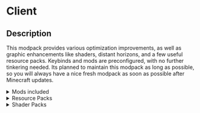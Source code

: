 # Client

## Description
This modpack provides various optimization improvements, as well as graphic enhancements like shaders, distant horizons, and a few useful resource packs. Keybinds and mods are preconfigured, with no further tinkering needed.
Its planned to maintain this modpack as long as possible, so you will always have a nice fresh modpack as soon as possible after Minecraft updates.

<details>
  <summary>Mods included</summary>
  
- [AppleSkin](https://modrinth.com/mod/appleskin) by squeek502 - Adds the ability to view food stats and their effects on health and saturation.
- [Architectury](https://modrinth.com/mod/lhGA9TYQ) by shedaniel - Library
- [Auth Me](https://modrinth.com/mod/yjgIrBjZ) by Axieum - Relogin to your account directly from the game.
- [Auto Clicker](https://modrinth.com/mod/r8axuw4u) by ErrorMikey, Advanced XRay team - Does what it says. Configure with the "O" key, toggle with "I".
- [Axiom](https://modrinth.com/mod/axiom) by Moulberry - Minecraft's answer to Blender
- [Bad Optimizations](https://modrinth.com/mod/g96Z4WVZ) by Thosea - Miscellaneous small optimizations.
- [Better Mount HUD](https://modrinth.com/mod/kqJFAPU9) by Lortseam - Hunger bar and mount health displayed at the same time. XP bar replaced only when jumping.
- [Better Ping Display](https://modrinth.com/mod/MS1ZMyR7) by Quintinity - Displays ping in milliseconds in the tab menu.
- [Better F3](https://modrinth.com/mod/8shC1gFX) by cominixo, TreyRuffy - Configurable F3 menu.
- [Blur+](https://modrinth.com/mod/NK39zBp2) by Motschen, tterrag1098, Pyrofab, backryun, byquanton - Adds blur to interface overlays.
- [Chat Heads](https://modrinth.com/mod/Wb5oqrBJ) by dzwdz, Fourmisain - Prepends mini heads to player nicknames in chat and the tab menu.
- [ChatAnimation](https://modrinth.com/mod/DnNYdJsx) by Ezzenix - Adds animation to chat.
- [CIT Resewn](https://modrinth.com/mod/otVJckYQ) by SHsuperCM - OptiFine Custom Item Textures port to Sodium.
- [Click Through Updated](https://modrinth.com/mod/kodT9HQf) by Giselbaer, PinkGoosik - Adds the ability to click through item frames and signs. Press "F9" to toggle.
- [Cloth Config](https://modrinth.com/mod/9s6osm5g) by shedaniel - Library.
- [Collective](https://modrinth.com/mod/e0M1UDsY) by Rick South - Library.
- [Continuity](https://modrinth.com/mod/1IjD5062) by PepperCode1 - OptiFine connected textures port to Sodium.
- [Dark Loading Screen](https://modrinth.com/mod/h3XWIuzM) by Neecko5b84 - Self-descriptive.
- [Distant Horizons](https://modrinth.com/mod/uCdwusMi) - Adds LODs to Minecraft.
- [Dynamic FPS](https://modrinth.com/mod/LQ3K71Q1) by juliand665, LostLuma - Preserves resources of your PC when the game is not in focus by lowering graphics and setting an FPS cap.
- [e4mc](https://modrinth.com/mod/qANg5Jrr) by skyevg - Allows you to open LAN server to anyone
- [Enhanced Block Entities](https://modrinth.com/mod/OVuFYfre) by FoundationGames - Optimizes block entities (e.g., chests, shulkers, etc.).
- [Entity Model Features](https://modrinth.com/mod/4I1XuqiY) by Traben - OptiFine EMF port to Sodium.
- [Entity Texture Features](https://modrinth.com/mod/BVzZfTc1) by Traben - OptiFine ETF port to Sodium.
- [Entity Culling](https://modrinth.com/mod/NNAgCjsB) by tr7zw - Path-traced entity culling to optimize the game.
- [Fabric API](https://modrinth.com/mod/P7dR8mSH) by FabricMC
- [Fabric Language Kotlin](https://modrinth.com/mod/Ha28R6CL) by FabricMC - Library.
- [Fast IP Ping](https://modrinth.com/mod/9mtu0sUO) by Fallen_Breath - Self-explanatory.
- [Ferrite Core](https://modrinth.com/mod/uXXizFIs) by malte0811 - Memory usage optimization.
- [Held Item Info](https://modrinth.com/mod/tEcWzCZz) by Neecko5b84 - Shows info about the held item, similar to Bedrock.
- [Immediately Fast](https://modrinth.com/mod/5ZwdcRci) by RK_01 - Game launch time optimization.
- [Indium](https://modrinth.com/mod/Orvt0mRa) by comp500 - Sodium addon providing support for the Fabric Rendering API, based on Indigo.
- [Iris](https://modrinth.com/mod/YL57xq9U) by coderbot, IMS212, Justsnoopy30, FoundationGames - Shaders mod.
- [Jade](https://modrinth.com/mod/nvQzSEkH) by Snownee - Displays info about what you are looking at.
- [Just Enough Breeding](https://modrinth.com/mod/9Pk89J3g) by Christofmeg - Allows you to see breeding info. Press "U" on the spawner egg.
- [Keep Inventory Sorted, Simple](https://modrinth.com/mod/FbHSPTyF) by Manu - Inventory sorter.
- [Litematica](https://modrinth.com/mod/bEpr0Arc) by masa - Schematica port to Fabric.
- [Lithium](https://modrinth.com/mod/gvQqBUqZ) by JellySquid, 2No2Name - Performance optimization mod.
- M.R.U - Library.
- [MaLiLib](https://modrinth.com/mod/GcWjdA9I) by masa - Library.
- [MidnightLib](https://modrinth.com/mod/codAaoxh) by Motschen, TeamMidnightDust - Library.
- [MiniHUD](https://modrinth.com/mod/UMxybHE8) by masa - Highly configurable HUD with lots of features.
- [Mod Menu](https://modrinth.com/mod/mOgUt4GM) by Prospector, haykam821, TerraformersMC - Adds a mod menu to view and configure mods in-game.
- [Model Gap Fix](https://modrinth.com/mod/QdG47OkI) by MehVahdJukaar - Fixes model gaps, like fishing rods.
- [ModernFix](https://modrinth.com/mod/nmDcB62a) by embeddedt - Performance improvements.
- [More Chat History](https://modrinth.com/mod/8qkXwOnk) by JackFred - Self-explanatory.
- [More Culling](https://modrinth.com/mod/51shyZVL) by PR0CESS, 1Foxy2 - Literally adds more culling options.
- [MouseTweaks](https://modrinth.com/mod/aC3cM3Vq) by Ivan Molodetskikh (YaLTeR) - Inventory mouse interactions enhancer.
- [No Chat Reports](https://modrinth.com/mod/qQyHxfxd) by Aizistral - Strips cryptographic data from chat messages so Microsoft can't spy on you.
- [Noisium](https://modrinth.com/mod/KuNKN7d2) by Steveplays28 - World generation optimization.
- [OptiGUI](https://modrinth.com/mod/JuksLGBQ) by opekope2 - OptiFine Custom GUI feature port to Sodium.
- [Peek](https://modrinth.com/mod/TnOXNf5e) by Max Henkel - Additional information in item tooltips.
- [Placeholder API](https://modrinth.com/mod/eXts2L7r) by Patbox - Library.
- [Presence Footsteps](https://modrinth.com/mod/rcTfTZr3) by Hurricaaane (Ha3), Sollace - Sounds mod.
- [Resourcify](https://modrinth.com/mod/RLzHAoZe) by DeDiamondPro - Adds the ability to download shaders and resource packs from in-game.
- [Roughly Enough Items](https://modrinth.com/mod/nfn13YXA) by shedaniel - Recipe finder and viewer.
- [Roughly Enough Professions](https://modrinth.com/mod/V8XJ8f5f) by Mrbysco, ShyNieke - Adds profession info to REI. Press "U" on emerald or spawn egg.
- [Simple Voice Chat](https://modrinth.com/mod/9eGKb6K1) by Max Henkel - Voice chat. Requires server-side mod to work. Press "V" to configure.
- [Sodium](https://modrinth.com/mod/AANobbMI) by jellysquid3 - Rendering engine.
- [Sodium Extra](https://modrinth.com/mod/PtjYWJkn) by FlashyReese - More options for Sodium.
- [Sodium Shadowy Path Blocks](https://modrinth.com/mod/EIa1eiMm) by Rynnavinx - Adds smooth lighting to path blocks.
- [Status Effect Bars](https://modrinth.com/mod/x02cBj9Y) by Neecko5b84 - Adds small customizable bars to the status effects overlay and in the inventory to show the remaining duration of effects.
- [Thread Tweak](https://modrinth.com/mod/vSEH1ERy) by getchoo, UltimateBoomer, fantahund - Improves CPU scheduling.
- [ViaBackwards](https://modrinth.com/mod/NpvuJQoq) by Matsv, kennytv, Gerrygames, creeper123123321, ForceUpdate1, EnZaXD - Allows you to connect to newer servers.
- [ViaFabricPlus](https://modrinth.com/mod/rIC2XJV4) by FlorianMichael/EnZaXD, RK_01 - Fabric mod to connect to EVERY Minecraft server version (Release, Beta, Alpha, Classic, Snapshots, Bedrock) with QoL fixes to gameplay.
- [ViaVersion](https://modrinth.com/mod/P1OZGk5p) by _MylesC, creeper123123321, Gerrygames, kennytv, Matsv, EnZaXD, RK_01 - Allows you to connect to older servers.
- [WaveyCapes](https://modrinth.com/mod/kYuIpRLv) by tr7zw - Makes capes wave.
- [WI Zoom](https://modrinth.com/mod/o7DitHWP) by Alexander01998 - Zoom. Press "C", MWheel to adjust.
- [WorldEdit](https://enginehub.org/worldedit/) by EngineHub
- [YetAnotherConfigLib](https://modrinth.com/mod/1eAoo2KR) by isXander - Library.
- [Sounds](https://modrinth.com/mod/sound) by IMB11 - Block and item interactions sounds mod. Preconfigured
- [AdaptiveHUD](https://modrinth.com/mod/adaptivehud) by Fy17 - Smaller then miniHUD mod to work independent from miniHUD renderers 
</details>

<details>
  <summary>Resource Packs</summary>
  ### Enabled
  - [CTM OF-Fabric](https://modrinth.com/resourcepack/ctm-of-fabric) by Aeldit - Connected textures.
  - [BetterBoats](https://modrinth.com/resourcepack/better-boats) by PystoyPlayer
  - [Better Flame Particles](https://modrinth.com/resourcepack/better-flame-particles) by Tschipcraft
  - [Axolotl Bucket Variants](https://modrinth.com/resourcepack/axolotl-bucket-variants) by manyrandomthings
  - [Low On Fire](https://modrinth.com/resourcepack/low-on-fire) by Haikis - Makes fire effect less obstructive.
  - [Small Shield & Totem](https://modrinth.com/resourcepack/small-shield-totem) by blob_ - Makes shield and totem held items less obstructive.
  - [Less Pumpkin Blur](https://modrinth.com/resourcepack/less-pumpkin-blur) by Cyan735 - Makes pumpkin blur more opaque.
  - [Less Rain](https://modrinth.com/resourcepack/less-rain) by Cyan735
  - [Icons Advertisement Removal](https://modrinth.com/resourcepack/icons-advertisement-removal) by vexcenot
  - [Icons](https://modrinth.com/resourcepack/icons) by mr_ch0c0late - Adds icons to UI.
  - [Fancy Crops](https://modrinth.com/resourcepack/fancy-crops) by bebebea_loste
  - [Default Dark Mode](https://modrinth.com/resourcepack/default-dark-mode) by nebulr - Makes all the UI dark.
  - [Better Lights](https://modrinth.com/resourcepack/better-lights) by PystoyPlayer
  - [Detailed Animations](https://modrinth.com/resourcepack/detailed-animations) by Cymock - Player model animation.
  - [Fresh Animations](https://modrinth.com/resourcepack/fresh-animations) by FreshLX - Other mobs' animations.
  - [C4Music](https://modrinth.com/resourcepack/c4music) by MopsTMC and C418 - Removes new soundtrack in favour of C418 ol' days ost
  - Glass Pane Culling Fix - Fixes culling issue with glass panes.
  
  ### Optional
  - [GUI Revision](https://modrinth.com/resourcepack/gui-revision) by Vixel - Another resource pack that changes UI.
  - [Enchant Icons](https://modrinth.com/resourcepack/enchant-icons-colorless-countxd) by CountXD - For those who don’t want Icons RP but want to see enchant icons.
</details>

<details>
  <summary>Shader Packs</summary>

   - [Complimentary Reimagined](https://modrinth.com/shader/complementary-reimagined) by EminGT
   - [Hysteria Shaders](https://modrinth.com/shader/hysteria-shaders) by ElocinDev
   - [Pastel Shaders](https://modrinth.com/shader/pastel-shaders) by ElocinDev
   - [Photon](https://modrinth.com/shader/photon-shader) by sixthsurge
</details>
